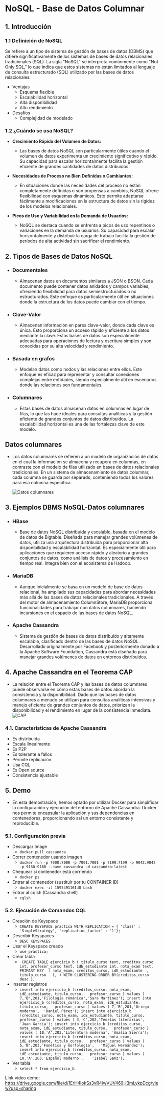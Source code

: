 # NoSQL - Base de Datos Columnar

## 1. Introducción

### 1.1 Definición de NoSQL
 Se refiere a un tipo de sistema de gestión de bases de datos (DBMS) que difiere significativamente de los sistemas de bases de datos relacionales tradicionales (SQL). La sigla "NoSQL" se interpreta comúnmente como "Not Only SQL," lo que indica que estos sistemas no están limitados al lenguaje de consulta estructurado (SQL) utilizado por las bases de datos relacionales. 

 - Ventajas
   - Esquema flexible
   - Escalabilidad horizontal
   - Alta disponibilidad
   - Alto rendimiento
 - Desafíos
   - Complejidad de modelado

### 1.2 ¿Cuándo se usa NoSQL?

- **Crecimiento Rápido del Volumen de Datos:**
   - Las bases de datos NoSQL son particularmente útiles cuando el volumen de datos experimenta un crecimiento significativo y rápido. Su capacidad para escalar horizontalmente facilita la gestión eficiente de grandes cantidades de datos distribuidos.

- **Necesidades de Proceso no Bien Definidas o Cambiantes:**
   - En situaciones donde las necesidades del proceso no están completamente definidas o son propensas a cambios, NoSQL ofrece flexibilidad con esquemas dinámicos. Esto permite adaptarse fácilmente a modificaciones en la estructura de datos sin la rigidez de los modelos relacionales.

- **Picos de Uso y Variabilidad en la Demanda de Usuarios:**
   - NoSQL se destaca cuando se enfrenta a picos de uso repentinos o variaciones en la demanda de usuarios. Su capacidad para escalar horizontalmente y distribuir la carga de trabajo facilita la gestión de períodos de alta actividad sin sacrificar el rendimiento.

## 2. Tipos de Bases de Datos NoSQL

- ### Documentales
  - Almacenan datos en documentos similares a JSON o BSON. Cada documento puede contener datos anidados y campos variables, ofreciendo flexibilidad para datos semiestructurados o no estructurados. Este enfoque es particularmente útil en situaciones donde la estructura de los datos puede cambiar con el tiempo.
- ### Clave-Valor
  - Almacenan información en pares clave-valor, donde cada clave es única. Esto proporciona un acceso rápido y eficiente a los datos mediante la clave. Estas bases de datos son especialmente adecuadas para operaciones de lectura y escritura simples y son conocidas por su alta velocidad y rendimiento.
- ### Basada en grafos
  - Modelan datos como nodos y las relaciones entre ellos. Este enfoque es eficaz para representar y consultar conexiones complejas entre entidades, siendo especialmente útil en escenarios donde las relaciones son fundamentales.
- ### Columnares
  - Estas bases de datos almacenan datos en columnas en lugar de filas, lo que las hace ideales para consultas analíticas y la gestión eficiente de grandes conjuntos de datos distribuidos. La escalabilidad horizontal es una de las fortalezas clave de este modelo.

## Datos columnares
- Los datos columnares se refieren a un modelo de organización de datos en el cual la información se almacena y recupera en columnas, en contraste con el modelo de filas utilizado en bases de datos relacionales tradicionales. En un sistema de almacenamiento de datos columnar, cada columna se guarda por separado, conteniendo todos los valores para esa columna específica.

  ![Datos columnares](https://blogvisionarios.com/wp-content/uploads/2015/08/image_thumb_3_1FC95E34.png)

## 3. Ejemplos DBMS NoSQL-Datos columnares
- ### HBase
  - Base de datos NoSQL distribuida y escalable, basada en el modelo de datos de Bigtable. Diseñada para manejar grandes volúmenes de datos, utiliza una arquitectura distribuida para proporcionar alta disponibilidad y escalabilidad horizontal. Es especialmente útil para aplicaciones que requieren acceso rápido y aleatorio a grandes conjuntos de datos, como análisis de datos y procesamiento en tiempo real. Integra bien con el ecosistema de Hadoop.
- ### MariaDB
  - Aunque inicialmente se basa en un modelo de base de datos relacional, ha ampliado sus capacidades para abordar necesidades más allá de las bases de datos relacionales tradicionales. A través del motor de almacenamiento ColumnStore, MariaDB proporciona funcionalidades para trabajar con datos columnares, haciendo incursiones en el espacio de las bases de datos NoSQL.
- ### Apache Cassandra
  - Sistema de gestión de bases de datos distribuido y altamente escalable, clasificado dentro de las bases de datos NoSQL. Desarrollado originalmente por Facebook y posteriormente donado a la Apache Software Foundation, Cassandra está diseñado para manejar grandes volúmenes de datos en entornos distribuidos.


## 4. Apache Cassandra en el Teorema CAP

- La relación entre el Teorema CAP y las bases de datos columnares puede observarse en cómo estas bases de datos abordan la consistencia y la disponibilidad. Dado que las bases de datos columnares a menudo se utilizan para consultas analíticas intensivas y manejo eficiente de grandes conjuntos de datos, priorizan la disponibilidad y el rendimiento en lugar de la consistencia inmediata.
  ![CAP](https://gltaboada.github.io/tgdbook/images/TeoremaCAP.jpg)

### 4.1. Características de Apache Cassandra
- Es distribuida
- Escala linealmente
- Es P2P
- Es tolerante a fallos
- Permite replicación
- Usa CQL
- Es Open source
- Consistencia ajustable
## 5. Demo
- En esta demostración, hemos optado por utilizar Docker para simplificar la configuración y ejecución del entorno de Apache Cassandra. Docker nos permite encapsular la aplicación y sus dependencias en contenedores, proporcionando así un entorno consistente y reproducible.
### 5.1. Configuración previa
- Descargar Image
  - `docker pull cassandra`
- Correr contenedor usando imagen
  - `docker run -p 7000:7000 -p 7001:7001 -p 7199:7199 -p 9042:9042 -p 9160:9160 --name cassandra -d cassandra:latest`
- Chequear si contenedor está corriendo
  - `docker ps`
- Entrar al contenedor (sustituir por tu CONTAINER ID)
  - `docker exec -it 1595491161d0 bash`
- Entrar al cqlsh (Cassandra shell)
  - `cqlsh`
### 5.2. Ejecución de Comandos CQL
- Creación de Keyspace
  - `CREATE KEYSPACE practica WITH REPLICATION = { 'class' : 'SimpleStrategy', 'replication_factor' : '1'};`
- Describir Keyspaces
  - `DESC KEYSPACES`
- Usar el Keyspace creado
  - `use practica;`
- Crear tabla
  - ` CREATE TABLE ejercicio_b (
  titulo_curso text,
  creditos_curso int,
  profesor_curso text,
  idE_estudiante int,
  nota_exam text,
  PRIMARY KEY  ( nota_exam, creditos_curso, idE_estudiante  , titulo_curso   ),
  ) WITH CLUSTERING ORDER BY(creditos_curso desc );`
- Insertar registros
  -  `insert into ejercicio_b (creditos_curso, nota_exam, idE_estudiante, titulo_curso,   profesor_curso ) values ( 7,'B',201,'Filología románica','Sara Martínez');
 insert into ejercicio_b (creditos_curso, nota_exam, idE_estudiante, titulo_curso,   profesor_curso ) values ( 7,'B',201,'Griego moderno',	'Daniel Pérez');
 insert into ejercicio_b (creditos_curso, nota_exam, idE_estudiante, titulo_curso,   profesor_curso ) values ( 3,'C',202,'Teorías literarias',	'Juan García');
 insert into ejercicio_b (creditos_curso, nota_exam, idE_estudiante, titulo_curso,   profesor_curso ) values ( 10,'A',203,'Literatura moderna',	'Amalia Sierra');
 insert into ejercicio_b (creditos_curso, nota_exam, idE_estudiante, titulo_curso,   profesor_curso ) values ( 5,'B',203,'Fonética y morfología',	'Miguel Hernández');
 insert into ejercicio_b (creditos_curso, nota_exam, idE_estudiante, titulo_curso,   profesor_curso ) values ( 10,'A',203,'Español moderno',	'Isabel Sanz');`
- Ver tabla
  - `select * from ejercicio_b`

Link video demo: https://drive.google.com/file/d/1ErH4lokSs3vR4iwVUV469_iBmLykpDcg/view?usp=sharing
